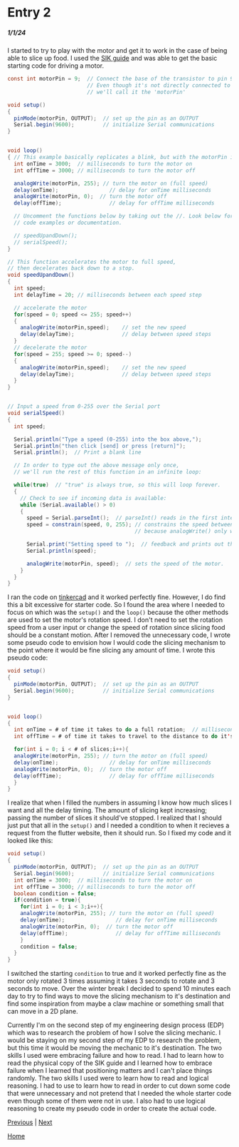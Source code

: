 # Entry 2
##### 1/1/24

I started to try to play with the motor and get it to work in the case of being able to slice up food. I used the [SIK guide](https://learn.sparkfun.com/tutorials/sik-experiment-guide-for-arduino---v33/experiment-12-driving-a-motor) and was able to get the basic starting code for driving a motor.
``` java
const int motorPin = 9;  // Connect the base of the transistor to pin 9.
                         // Even though it's not directly connected to the motor,
                         // we'll call it the 'motorPin'

void setup()
{
  pinMode(motorPin, OUTPUT);  // set up the pin as an OUTPUT
  Serial.begin(9600);         // initialize Serial communications
}


void loop()
{ // This example basically replicates a blink, but with the motorPin instead.
  int onTime = 3000;  // milliseconds to turn the motor on
  int offTime = 3000; // milliseconds to turn the motor off

  analogWrite(motorPin, 255); // turn the motor on (full speed)
  delay(onTime);                // delay for onTime milliseconds
  analogWrite(motorPin, 0);  // turn the motor off
  delay(offTime);               // delay for offTime milliseconds

  // Uncomment the functions below by taking out the //. Look below for the
  // code examples or documentation.

  // speedUpandDown(); 
  // serialSpeed();
}

// This function accelerates the motor to full speed,
// then decelerates back down to a stop.
void speedUpandDown()
{
  int speed;
  int delayTime = 20; // milliseconds between each speed step

  // accelerate the motor
  for(speed = 0; speed <= 255; speed++)
  {
    analogWrite(motorPin,speed);    // set the new speed
    delay(delayTime);               // delay between speed steps
  }
  // decelerate the motor
  for(speed = 255; speed >= 0; speed--)
  {
    analogWrite(motorPin,speed);    // set the new speed
    delay(delayTime);               // delay between speed steps
  }
}


// Input a speed from 0-255 over the Serial port
void serialSpeed()
{
  int speed;

  Serial.println("Type a speed (0-255) into the box above,");
  Serial.println("then click [send] or press [return]");
  Serial.println();  // Print a blank line

  // In order to type out the above message only once,
  // we'll run the rest of this function in an infinite loop:

  while(true)  // "true" is always true, so this will loop forever.
  {
    // Check to see if incoming data is available:
    while (Serial.available() > 0)
    {
      speed = Serial.parseInt();  // parseInt() reads in the first integer value from the Serial Monitor.
      speed = constrain(speed, 0, 255); // constrains the speed between 0 and 255
                                        // because analogWrite() only works in this range.

      Serial.print("Setting speed to ");  // feedback and prints out the speed that you entered.
      Serial.println(speed);

      analogWrite(motorPin, speed);  // sets the speed of the motor.
    }
  }
}
```
I ran the code on [tinkercad](https://www.tinkercad.com/) and it worked perfectly fine. However, I do find this a bit excessive for starter code. So I found the area where I needed to focus on which was the `setup()` and the `loop()` because the other methods are used to set the motor's rotation speed. I don't need to set the rotation speed from a user input or change the speed of rotation since slicing food should be a constant motion. After I removed the unnecessary code, I wrote some pseudo code to envision how I would code the slicing mechanism to the point where it would be fine slicing any amount of time. I wrote this pseudo code:
``` java
void setup()
{
  pinMode(motorPin, OUTPUT);  // set up the pin as an OUTPUT
  Serial.begin(9600);         // initialize Serial communications
}


void loop()
{
  int onTime = # of time it takes to do a full rotation;  // milliseconds to turn the motor on
  int offTime = # of time it takes to travel to the distance to do it's full rotation; // milliseconds to turn the motor off

  for(int i = 0; i < # of slices;i++){
  analogWrite(motorPin, 255); // turn the motor on (full speed)
  delay(onTime);                // delay for onTime milliseconds
  analogWrite(motorPin, 0);  // turn the motor off
  delay(offTime);               // delay for offTime milliseconds
  }
}
```
I realize that when I filled the numbers in assuming I know how much slices I want and all the delay timing. The amount of slicing kept increasing; passing the number of slices it should've stopped. I realized that I should just put that all in the `setup()` and I needed a condition to when it recieves a request from the flutter website, then it should run. So I fixed my code and it looked like this:
``` java
void setup()
{
  pinMode(motorPin, OUTPUT);  // set up the pin as an OUTPUT
  Serial.begin(9600);         // initialize Serial communications
  int onTime = 3000;  // milliseconds to turn the motor on
  int offTime = 3000; // milliseconds to turn the motor off
  boolean condition = false;
  if(condition = true){
  	for(int i = 0; i < 3;i++){
  	analogWrite(motorPin, 255); // turn the motor on (full speed)
  	delay(onTime);                // delay for onTime milliseconds
  	analogWrite(motorPin, 0);  // turn the motor off
  	delay(offTime);               // delay for offTime milliseconds
  	} 
    condition = false;
  }
}
```
I switched the starting `condition` to true and it worked perfectly fine as the motor only rotated 3 times assuming it takes 3 seconds to rotate and 3 seconds to move. Over the winter break I decided to spend 10 minutes each day to try to find ways to move the slicing mechanism to it's destination and find some inspiration from maybe a claw machine or something small that can move in a 2D plane.

Currently I'm on the second step of my engineering design process (EDP) which was to research the problem of how I solve the slicing mechanic. I would be staying on my second step of my EDP to research the problem, but this time it would be moving the mechanic to it's destination. The two skills I used were embracing failure and how to read. I had to learn how to read the physical copy of the SIK guide and I learned how to embrace failure when I learned that positioning matters and I can't place things randomly. The two skills I used were to learn how to read and logical reasoning. I had to use to learn how to read in order to cut down some code that were unnecessary and not pretend that I needed the whole starter code even though some of them were not in use. I also had to use logical reasoning to create my pseudo code in order to create the actual code.

[Previous](entry01.md) | [Next](entry03.md)

[Home](../README.md)
